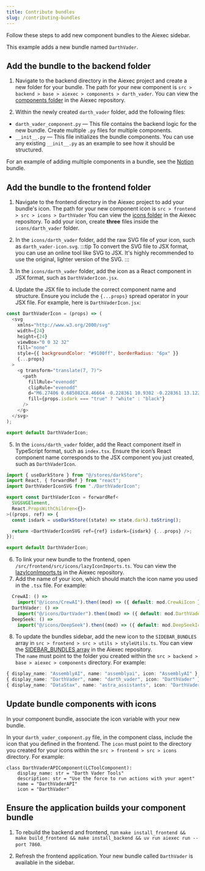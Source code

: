 ```yaml
---
title: Contribute bundles
slug: /contributing-bundles
---
```


Follow these steps to add new component bundles to the Aiexec sidebar.

This example adds a new bundle named `DarthVader`.

## Add the bundle to the backend folder

1. Navigate to the backend directory in the Aiexec project and create a new folder for your bundle.
The path for your new component is `src > backend > base > aiexec > components > darth_vader`.
You can view the [components folder](https://github.com/khulnasoft-lab/aiexec/tree/main/src/backend/base/aiexec/components) in the Aiexec repository.

2. Within the newly created `darth_vader` folder, add the following files:

* `darth_vader_component.py` — This file contains the backend logic for the new bundle. Create multiple `.py` files for multiple components.
* `__init__.py` — This file initializes the bundle components. You can use any existing `__init__.py` as an example to see how it should be structured.

For an example of adding multiple components in a bundle, see the [Notion](https://github.com/khulnasoft-lab/aiexec/tree/main/src/backend/base/aiexec/components/Notion) bundle.


## Add the bundle to the frontend folder

1. Navigate to the frontend directory in the Aiexec project to add your bundle's icon.
The path for your new component icon is `src > frontend > src > icons > DarthVader`
You can view the [icons folder](https://github.com/khulnasoft-lab/aiexec/tree/main/src/frontend/src/icons) in the Aiexec repository.
To add your icon, create **three** files inside the `icons/darth_vader` folder.

2. In the `icons/darth_vader` folder, add the raw SVG file of your icon, such as `darth_vader-icon.svg`.
:::tip
To convert the SVG file to JSX format, you can use an online tool like SVG to JSX.
It's highly recommended to use the original, lighter version of the SVG.
:::
3. In the `icons/darth_vader` folder, add the icon as a React component in JSX format, such as `DarthVaderIcon.jsx`.
4. Update the JSX file to include the correct component name and structure.
Ensure you include the `{...props}` spread operator in your JSX file.
For example, here is `DarthVaderIcon.jsx`:
```javascript
const DarthVaderIcon = (props) => (
  <svg
    xmlns="http://www.w3.org/2000/svg"
    width={24}
    height={24}
    viewBox="0 0 32 32"
    fill="none"
    style={{ backgroundColor: "#9100ff", borderRadius: "6px" }}
    {...props}
  >
    <g transform="translate(7, 7)">
      <path
        fillRule="evenodd"
        clipRule="evenodd"
        d="M6.27406 0.685082C8.46664 -0.228361 10.9302 -0.228361 13.1229 0.685082C14.6773 1.33267 16.0054 2.40178 16.9702 3.75502C17.6126 4.65574 17.0835 5.84489 16.045 6.21613L13.5108 7.12189C12.9962 7.30585 12.4289 7.26812 11.9429 7.01756C11.8253 6.95701 11.7298 6.86089 11.6696 6.74266L10.2591 3.97469C10.0249 3.51519 9.37195 3.51519 9.13783 3.97469L7.72731 6.74274C7.66714 6.86089 7.57155 6.95701 7.454 7.01756L4.70187 8.43618C4.24501 8.67169 4.24501 9.3284 4.70187 9.56391L7.454 10.9825C7.57155 11.0431 7.66714 11.1392 7.72731 11.2574L9.13783 14.0254C9.37195 14.4849 10.0249 14.4849 10.2591 14.0254L11.6696 11.2574C11.7298 11.1392 11.8253 11.0431 11.9428 10.9825C12.429 10.7319 12.9965 10.6942 13.5112 10.8781L16.045 11.7838C17.0835 12.1551 17.6126 13.3442 16.9704 14.245C16.0054 15.5982"
        fill={props.isdark === "true" ? "white" : "black"}
      />
    </g>
  </svg>
);

export default DarthVaderIcon;
```

5. In the `icons/darth_vader` folder, add the React component itself in TypeScript format, such as `index.tsx`.
Ensure the icon’s React component name corresponds to the JSX component you just created, such as `DarthVaderIcon`.
```typescript
import { useDarkStore } from "@/stores/darkStore";
import React, { forwardRef } from "react";
import DarthVaderIconSVG from "./DarthVaderIcon";

export const DarthVaderIcon = forwardRef<
  SVGSVGElement,
  React.PropsWithChildren<{}>
>((props, ref) => {
  const isdark = useDarkStore((state) => state.dark).toString();

  return <DarthVaderIconSVG ref={ref} isdark={isdark} {...props} />;
});

export default DarthVaderIcon;
```

6. To link your new bundle to the frontend, open `/src/frontend/src/icons/lazyIconImports.ts`.
You can view the [lazyIconImports.ts](https://github.com/khulnasoft-lab/aiexec/blob/main/src/frontend/src/icons/lazyIconImports.ts) in the Aiexec repository.
7. Add the name of your icon, which should match the icon name you used in the `.tsx` file.
For example:
```typescript
  CrewAI: () =>
    import("@/icons/CrewAI").then((mod) => ({ default: mod.CrewAiIcon })),
  DarthVader: () =>
    import("@/icons/DartVader").then((mod) => ({ default: mod.DarthVaderIcon })),
  DeepSeek: () =>
    import("@/icons/DeepSeek").then((mod) => ({ default: mod.DeepSeekIcon })),
```

8. To update the bundles sidebar, add the new icon to the `SIDEBAR_BUNDLES` array in `src > frontend > src > utils > styleUtils.ts`.
You can view the [SIDEBAR_BUNDLES array](https://github.com/khulnasoft-lab/aiexec/blob/main/src/frontend/src/utils/styleUtils.ts#L231) in the Aiexec repository.\
The `name` must point to the folder you created within the `src > backend > base > aiexec > components` directory.
For example:
```typescript
{ display_name: "AssemblyAI", name: "assemblyai", icon: "AssemblyAI" },
{ display_name: "DarthVader", name: "darth_vader", icon: "DarthVader" },
{ display_name: "DataStax", name: "astra_assistants", icon: "DarthVader" },
```

## Update bundle components with icons

In your component bundle, associate the icon variable with your new bundle.

In your `darth_vader_component.py` file, in the component class, include the icon that you defined in the frontend.
The `icon` must point to the directory you created for your icons within the `src > frontend > src > icons` directory.
For example:
```
class DarthVaderAPIComponent(LCToolComponent):
    display_name: str = "Darth Vader Tools"
    description: str = "Use the force to run actions with your agent"
    name = "DarthVaderAPI"
    icon = "DarthVader"
```

## Ensure the application builds your component bundle

1. To rebuild the backend and frontend, run `make install_frontend && make build_frontend && make install_backend && uv run aiexec run --port 7860`.

2. Refresh the frontend application.
Your new bundle called `DarthVader` is available in the sidebar.